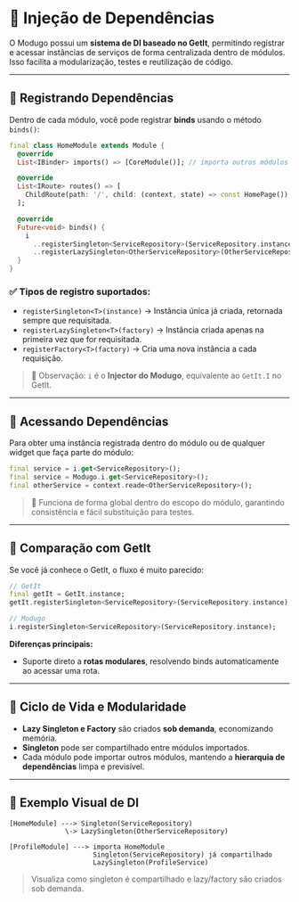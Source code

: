 # 🧩 Injeção de Dependências

O Modugo possui um **sistema de DI baseado no GetIt**, permitindo registrar e acessar instâncias de serviços de forma centralizada dentro de módulos. Isso facilita a modularização, testes e reutilização de código.

---

## 🔹 Registrando Dependências

Dentro de cada módulo, você pode registrar **binds** usando o método `binds()`:

```dart
final class HomeModule extends Module {
  @override
  List<IBinder> imports() => [CoreModule()]; // importa outros módulos se necessário

  @override
  List<IRoute> routes() => [
    ChildRoute(path: '/', child: (context, state) => const HomePage()),
  ];

  @override
  Future<void> binds() {
    i
      ..registerSingleton<ServiceRepository>(ServiceRepository.instance) // singleton
      ..registerLazySingleton<OtherServiceRepository>(OtherServiceRepositoryImpl.new); // lazy singleton
  }
}
```

### ✅ Tipos de registro suportados:

- `registerSingleton<T>(instance)` → Instância única já criada, retornada sempre que requisitada.
- `registerLazySingleton<T>(factory)` → Instância criada apenas na primeira vez que for requisitada.
- `registerFactory<T>(factory)` → Cria uma nova instância a cada requisição.

> 🔹 Observação: `i` é o **Injector do Modugo**, equivalente ao `GetIt.I` no GetIt.

---

## 🔹 Acessando Dependências

Para obter uma instância registrada dentro do módulo ou de qualquer widget que faça parte do módulo:

```dart
final service = i.get<ServiceRepository>();
final service = Modugo.i.get<ServiceRepository>();
final otherService = context.reade<OtherServiceRepository>();
```

> 🔹 Funciona de forma global dentro do escopo do módulo, garantindo consistência e fácil substituição para testes.

---

## 🔹 Comparação com GetIt

Se você já conhece o GetIt, o fluxo é muito parecido:

```dart
// GetIt
final getIt = GetIt.instance;
getIt.registerSingleton<ServiceRepository>(ServiceRepository.instance);

// Modugo
i.registerSingleton<ServiceRepository>(ServiceRepository.instance);
```

**Diferenças principais:**

- Suporte direto a **rotas modulares**, resolvendo binds automaticamente ao acessar uma rota.

---

## 🔹 Ciclo de Vida e Modularidade

- **Lazy Singleton e Factory** são criados **sob demanda**, economizando memória.
- **Singleton** pode ser compartilhado entre módulos importados.
- Cada módulo pode importar outros módulos, mantendo a **hierarquia de dependências** limpa e previsível.

---

## 🔹 Exemplo Visual de DI

```
[HomeModule] ---> Singleton(ServiceRepository)
              \-> LazySingleton(OtherServiceRepository)

[ProfileModule] ---> importa HomeModule
                     Singleton(ServiceRepository) já compartilhado
                     LazySingleton(ProfileService)
```

> Visualiza como singleton é compartilhado e lazy/factory são criados sob demanda.
